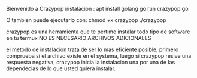 Bienvenido a Crazypop
instalacion :
apt install golang
go run crazypop.go

O tambien puede ejecutarlo con:
chmod +x crazypop
./crazypop

crazypop es una herramienta que te pertime
instalar todo tipo de software en tu termux
NO ES NECESARIO ARCHIVOS ADICIONALES

el metodo de instalacion trata de ser lo mas
eficiente posible, primero comprueba si el 
archivo existe en el systema, luego si crazypop
resive una respuesta negativa, crazypop inicia
la instalacion una por una de las dependecias
de lo que usted quiera instalar.